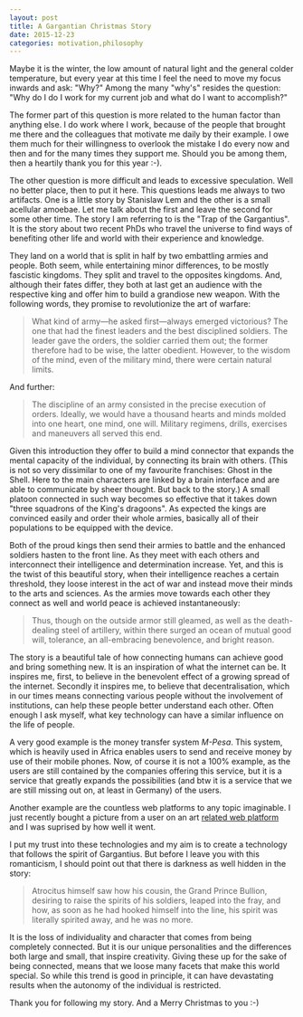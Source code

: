 ```yaml
---
layout: post
title: A Gargantian Christmas Story
date: 2015-12-23
categories: motivation,philosophy
---
```


Maybe it is the winter, the low amount of natural light and the general colder
temperature, but every year at this time I feel the need to move my focus
inwards and ask: "Why?" Among the many "why's" resides the question: "Why do I
do I work for my current job and what do I want to accomplish?"

The former part of this question is more related to the human factor than
anything else. I do work where I work, because of the people that brought me
there and the colleagues that motivate me daily by their example. I owe them
much for their willingness to overlook the mistake I do every now and then and
for the many times they support me. Should you be among them, then a heartily
thank you for this year :-).

The other question is more difficult and leads to excessive speculation. Well no
better place, then to put it here. This questions leads me always to two
artifacts. One is a little story by Stanislaw Lem and the other is a small
acellular amoebae. Let me talk about the first and leave the second for some
other time. The story I am referring to is the "Trap of the Gargantius". It is
the story about two recent PhDs who travel the universe to find ways of
benefiting other life and world with their experience and knowledge.

They land on a world that is split in half by two embattling armies and people.
Both seem, while entertaining minor differences, to be mostly fascistic kingdoms.
They split and travel to the opposites kingdoms. And, although their fates
differ, they both at last get an audience with the respective king and offer him
to build a grandiose new weapon. With the following words, they promise to revolutionize the art of
warfare:

> What kind of army—he asked first—always emerged victorious? The one that had the
> finest leaders and the best disciplined soldiers. The leader gave the orders,
> the soldier carried them out; the former therefore had to be wise, the latter
> obedient. However, to the wisdom of the mind, even of the military mind, there
> were certain natural limits.

And further:

> The discipline of an army consisted in the precise execution of
> orders. Ideally, we would have a thousand hearts and minds molded into one
> heart, one mind, one will. Military regimens, drills, exercises and maneuvers
> all served this end.

Given this introduction they offer to build a mind connector that expands the
mental capacity of the individual, by connecting its brain with others. (This is
not so very dissimilar to one of my favourite franchises: Ghost in the Shell.
Here to the main characters are linked by a brain interface and are able to
communicate by sheer thought. But back to the story.) A small platoon connected
in such way becomes so effective that it takes down "three squadrons of the
King's dragoons". As expected the kings are convinced easily and order their
whole armies, basically all of their populations to be equipped with the device.

Both of the proud kings then send their armies to battle and the enhanced
soldiers hasten to the front line. As they meet with each others and
interconnect their intelligence and determination increase. Yet, and this is the
twist of this beautiful story, when their intelligence reaches a certain
threshold, they loose interest in the act of war and instead move their minds to
the arts and sciences. As the armies move towards each other they connect as
well and world peace is achieved instantaneously:


> Thus, though on the outside armor still gleamed, as well as the death-dealing
> steel of artillery, within there surged an ocean of mutual good will,
> tolerance, an all-embracing benevolence, and bright reason.

The story is a beautiful tale of how connecting humans can achieve good and
bring something new. It is an inspiration of what the internet can be. It
inspires me, first, to believe in the benevolent effect of a growing spread of
the internet. Secondly it inspires me, to believe that decentralisation, which
in our times means connecting various people without the involvement of institutions,
can help these people better understand each other. Often enough I ask myself,
what key technology can have a similar influence on the life of people.

A very good example is the money transfer system _M-Pesa_. This system, which is
heavily used in Africa enables users to send and receive money by use of their
mobile phones. Now, of course it is not a 100% example, as the users are still
contained by the companies offering this service, but it is a service that
greatly expands the possibilities (and btw it is a service that we are still
missing out on, at least in Germany) of the users. 

Another example are the countless web platforms to any topic imaginable. I just
recently bought a picture from a user on an art [related web
platform](http://deviantart.com) and I was suprised by how well it went.

I put my trust into these technologies and my aim is to create a technology that
follows the spirit of Gargantius. But before I leave you with this romanticism,
I should point out that there is darkness as well hidden in the story:

> Atrocitus himself saw how his cousin, the Grand Prince Bullion, desiring to raise the
> spirits of his soldiers, leaped into the fray, and how, as soon as he had hooked himself into
> the line, his spirit was literally spirited away, and he was no more.

It is the loss of individuality and character that comes from being completely
connected. But it is our unique personalities and the differences both large and
small, that inspire creativity. Giving these up for the sake of being connected,
means that we loose many facets that make this world special. So while this
trend is good in principle, it can have devastating results when the autonomy of
the individual is restricted. 

Thank you for following my story. And a Merry Christmas to you :-)
